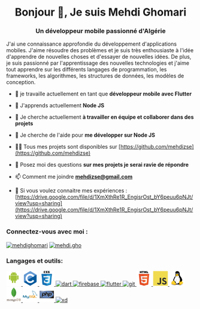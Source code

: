 <h1 align="center">Bonjour 👋, Je suis Mehdi Ghomari</h1>
<h3 align="center">Un développeur mobile passionné d'Algérie</h3>
J'ai une connaissance approfondie du développement d'applications mobiles. J'aime résoudre des problèmes et je suis très enthousiaste à l'idée d'apprendre de nouvelles choses et d'essayer de nouvelles idées. De plus, je suis passionné par l'apprentissage des nouvelles technologies et j'aime tout apprendre sur les différents langages de programmation, les frameworks, les algorithmes, les structures de données, les modèles de conception.

- 🔭 je travaille actuellement en tant que **développeur mobile avec Flutter**

- 🌱 J'apprends actuellement **Node JS**

- 👯 Je cherche actuellement **à travailler en équipe et collaborer dans des projets**

- 🤝 Je cherche de l'aide pour **me développer sur Node JS**

- 👨‍💻 Tous mes projets sont disponibles sur [https://github.com/mehdizse](https://github.com/mehdizse)

- 💬 Posez moi des questions **sur mes projets je serai ravie de répondre**

- 📫 Comment me joindre **mehdizse@gmail.com**

- 📄 Si vous voulez connaitre mes expériences : [https://drive.google.com/file/d/1XmXthRe1R_EngisrOst_bY6peuu6pNJt/view?usp=sharing](https://drive.google.com/file/d/1XmXthRe1R_EngisrOst_bY6peuu6pNJt/view?usp=sharing)

<h3 align="left">Connectez-vous avec moi :</h3>
<p align="left">
<a href="https://linkedin.com/in/mehdighomari" target="blank"><img align="center" src="https://raw.githubusercontent.com/rahuldkjain/github-profile-readme-generator/master/src/images/icons/Social/linked-in-alt.svg" alt="mehdighomari" height="30" width="40" /></a>
<a href="https://fb.com/mehdi.gho" target="blank"><img align="center" src="https://raw.githubusercontent.com/rahuldkjain/github-profile-readme-generator/master/src/images/icons/Social/facebook.svg" alt="mehdi.gho" height="30" width="40" /></a>
</p>

<h3 align="left">Langages et outils:</h3>
<p align="left"> <a href="https://developer.android.com" target="_blank" rel="noreferrer"> <img src="https://raw.githubusercontent.com/devicons/devicon/master/icons/android/android-original-wordmark.svg" alt="android" width="40" height="40"/> </a> <a href="https://www.cprogramming.com/" target="_blank" rel="noreferrer"> <img src="https://raw.githubusercontent.com/devicons/devicon/master/icons/c/c-original.svg" alt="c" width="40" height="40"/> </a> <a href="https://www.w3schools.com/css/" target="_blank" rel="noreferrer"> <img src="https://raw.githubusercontent.com/devicons/devicon/master/icons/css3/css3-original-wordmark.svg" alt="css3" width="40" height="40"/> </a> <a href="https://dart.dev" target="_blank" rel="noreferrer"> <img src="https://www.vectorlogo.zone/logos/dartlang/dartlang-icon.svg" alt="dart" width="40" height="40"/> </a> <a href="https://firebase.google.com/" target="_blank" rel="noreferrer"> <img src="https://www.vectorlogo.zone/logos/firebase/firebase-icon.svg" alt="firebase" width="40" height="40"/> </a> <a href="https://flutter.dev" target="_blank" rel="noreferrer"> <img src="https://www.vectorlogo.zone/logos/flutterio/flutterio-icon.svg" alt="flutter" width="40" height="40"/> </a> <a href="https://git-scm.com/" target="_blank" rel="noreferrer"> <img src="https://www.vectorlogo.zone/logos/git-scm/git-scm-icon.svg" alt="git" width="40" height="40"/> </a> <a href="https://www.w3.org/html/" target="_blank" rel="noreferrer"> <img src="https://raw.githubusercontent.com/devicons/devicon/master/icons/html5/html5-original-wordmark.svg" alt="html5" width="40" height="40"/> </a> <a href="https://developer.mozilla.org/en-US/docs/Web/JavaScript" target="_blank" rel="noreferrer"> <img src="https://raw.githubusercontent.com/devicons/devicon/master/icons/javascript/javascript-original.svg" alt="javascript" width="40" height="40"/> </a> <a href="https://www.linux.org/" target="_blank" rel="noreferrer"> <img src="https://raw.githubusercontent.com/devicons/devicon/master/icons/linux/linux-original.svg" alt="linux" width="40" height="40"/> </a> <a href="https://www.mongodb.com/" target="_blank" rel="noreferrer"> <img src="https://raw.githubusercontent.com/devicons/devicon/master/icons/mongodb/mongodb-original-wordmark.svg" alt="mongodb" width="40" height="40"/> </a> <a href="https://www.mysql.com/" target="_blank" rel="noreferrer"> <img src="https://raw.githubusercontent.com/devicons/devicon/master/icons/mysql/mysql-original-wordmark.svg" alt="mysql" width="40" height="40"/> </a> <a href="https://www.php.net" target="_blank" rel="noreferrer"> <img src="https://raw.githubusercontent.com/devicons/devicon/master/icons/php/php-original.svg" alt="php" width="40" height="40"/> </a> <a href="https://www.adobe.com/products/xd.html" target="_blank" rel="noreferrer"> <img src="https://cdn.worldvectorlogo.com/logos/adobe-xd.svg" alt="xd" width="40" height="40"/> </a> </p>
